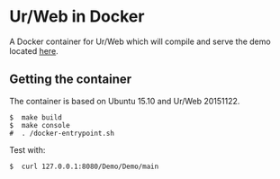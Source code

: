 # Ur/Web in Docker

A Docker container for Ur/Web which will compile and serve the demo located [here](http://www.impredicative.com/ur/demo/).

## Getting the container

The container is based on Ubuntu 15.10 and Ur/Web 20151122.

```
$  make build
$  make console
#  . /docker-entrypoint.sh
```

Test with:

```
$  curl 127.0.0.1:8080/Demo/Demo/main
```
